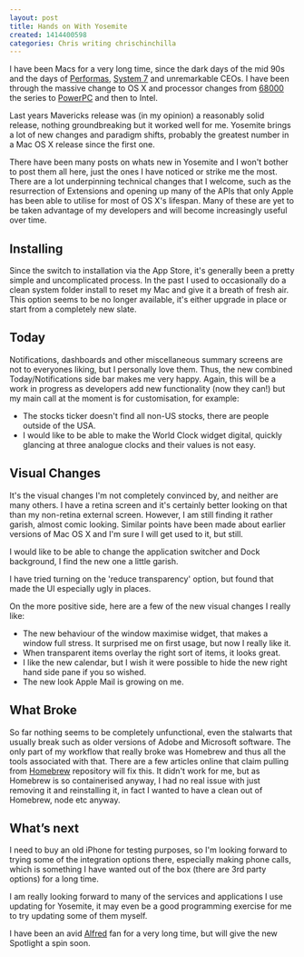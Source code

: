 ```yaml
---
layout: post
title: Hands on With Yosemite
created: 1414400598
categories: Chris writing chrischinchilla
---
```


I have been Macs for a very long time, since the dark days of the mid 90s and the days of <a href="http://en.wikipedia.org/wiki/Macintosh_Performa" target="_blank">Performas</a>, <a href="http://en.wikipedia.org/wiki/System_7" target="_blank">System 7</a> and unremarkable CEOs. I have been through the massive change to OS X and processor changes from <a href="http://en.wikipedia.org/wiki/Motorola_68000" target="_blank">68000</a> the series to <a href="http://en.wikipedia.org/wiki/PowerPC" target="_blank">PowerPC</a> and then to Intel.

Last years Mavericks release was (in my opinion) a reasonably solid release, nothing groundbreaking but it worked well for me. Yosemite brings a lot of new changes and paradigm shifts, probably the greatest number in a Mac OS X release since the first one.

There have been many posts on whats new in Yosemite and I won't bother to post them all here, just the ones I have noticed or strike me the most. There are a lot underpinning technical changes that I welcome, such as the resurrection of Extensions and opening up many of the APIs that only Apple has been able to utilise for most of OS X's lifespan. Many of these are yet to be taken advantage of my developers and will become increasingly useful over time.<h2 id="installing">Installing</h2>

Since the switch to installation via the App Store, it's generally been a pretty simple and uncomplicated process. In the past I used to occasionally do a clean system folder install to reset my Mac and give it a breath of fresh air. This option seems to be no longer available, it's either upgrade in place or start from a completely new slate.<h2 id="today">Today</h2>

Notifications, dashboards and other miscellaneous summary screens are not to everyones liking, but I personally love them. Thus, the new combined Today/Notifications side bar makes me very happy. Again, this will be a work in progress as developers add new functionality (now they can!) but my main call at the moment is for customisation, for example:<ul><li>The stocks ticker doesn't find all non-US stocks, there are people outside of the USA.</li><li>I would like to be able to make the World Clock widget digital, quickly glancing at three analogue clocks and their values is not easy.</li></ul>
<h2 id="visualchanges">Visual Changes</h2>

It's the visual changes I'm not completely convinced by, and neither are many others. I have a retina screen and it's certainly better looking on that than my non-retina external screen. However, I am still finding it rather garish, almost comic looking. Similar points have been made about earlier versions of Mac OS X and I'm sure I will get used to it, but still.

I would like to be able to change the application switcher and Dock background, I find the new one a little garish.

I have tried turning on the 'reduce transparency' option, but found that made the UI especially ugly in places.

On the more positive side, here are a few of the new visual changes I really like:<ul><li>The new behaviour of the window maximise widget, that makes a window full stress. It surprised me on first usage, but now I really like it.</li><li>When transparent items overlay the right sort of items, it looks great.</li><li>I like the new calendar, but I wish it were possible to hide the new right hand side pane if you so wished.</li><li>The new look Apple Mail is growing on me.</li></ul>
<h2 id="whatbroke">What Broke</h2>

So far nothing seems to be completely unfunctional, even the stalwarts that usually break such as older versions of Adobe and Microsoft software. The only part of my workflow that really broke was Homebrew and thus all the tools associated with that. There are a few articles online that claim pulling from <a href="http://brew.sh/" target="_blank">Homebrew</a> repository will fix this. It didn't work for me, but as Homebrew is so containerised anyway, I had no real issue with just removing it and reinstalling it, in fact I wanted to have a clean out of Homebrew, node etc anyway.
<h2 id="whatsnext">What’s next</h2>

I need to buy an old iPhone for testing purposes, so I'm looking forward to trying some of the integration options there, especially making phone calls, which is something I have wanted out of the box (there are 3rd party options) for a long time.

I am really looking forward to many of the services and applications I use updating for Yosemite, it may even be a good programming exercise for me to try updating some of them myself.

I have been an avid <a href="www.alfredapp.com/" target="_blank">Alfred</a> fan for a very long time, but will give the new Spotlight a spin soon.
